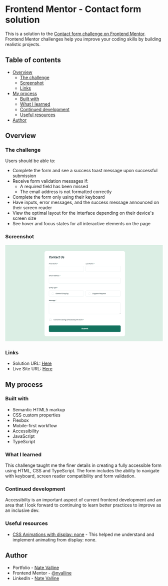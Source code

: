 # Frontend Mentor - Contact form solution

This is a solution to the [Contact form challenge on Frontend Mentor](https://www.frontendmentor.io/challenges/contact-form--G-hYlqKJj). Frontend Mentor challenges help you improve your coding skills by building realistic projects.

## Table of contents

- [Overview](#overview)
  - [The challenge](#the-challenge)
  - [Screenshot](#screenshot)
  - [Links](#links)
- [My process](#my-process)
  - [Built with](#built-with)
  - [What I learned](#what-i-learned)
  - [Continued development](#continued-development)
  - [Useful resources](#useful-resources)
- [Author](#author)

## Overview

### The challenge

Users should be able to:

- Complete the form and see a success toast message upon successful submission
- Receive form validation messages if:
  - A required field has been missed
  - The email address is not formatted correctly
- Complete the form only using their keyboard
- Have inputs, error messages, and the success message announced on their screen reader
- View the optimal layout for the interface depending on their device's screen size
- See hover and focus states for all interactive elements on the page

### Screenshot

![Contact Form Solution](./design/screenshot.png)

### Links

- Solution URL: [Here](https://www.frontendmentor.io/solutions/html-css-and-ts-EPzRm2TBlS)
- Live Site URL: [Here](https://nv-contact-form.netlify.app/)

## My process

### Built with

- Semantic HTML5 markup
- CSS custom properties
- Flexbox
- Mobile-first workflow
- Accessibility
- JavaScript
- TypeScript

### What I learned

This challenge taught me the finer details in creating a fully accessible form using HTML, CSS and TypeScript. The form includes the ability to navigate with keyboard, screen reader compatibility and form validation.

### Continued development

Accessibilty is an important aspect of current frontend development and an area that I look forward to continuing to learn better practices to improve as an inclusive dev.

### Useful resources

- [CSS Animations with display: none](https://dev.to/kevinbism/css-animation-with-display-none-4pan#:~:text=The%20@starting-style%20CSS%20rule%20is%20used%20to) - This helped me understand and implement animating from display: none.

## Author

- Portfolio - [Nate Valline](https://natevalline.dev)
- Frontend Mentor - [@nvalline](https://www.frontendmentor.io/profile/nvalline)
- LinkedIn - [Nate Valline](https://www.linkedin.com/in/nvalline)

